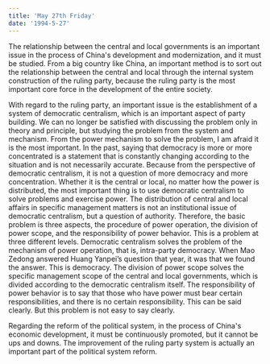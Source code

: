 ```yaml
---
title: 'May 27th Friday'
date: '1994-5-27'
---
```


The relationship between the central and local governments is an important issue in the process of China's development and modernization, and it must be studied. From a big country like China, an important method is to sort out the relationship between the central and local through the internal system construction of the ruling party, because the ruling party is the most important core force in the development of the entire society.

With regard to the ruling party, an important issue is the establishment of a system of democratic centralism, which is an important aspect of party building. We can no longer be satisfied with discussing the problem only in theory and principle, but studying the problem from the system and mechanism. From the power mechanism to solve the problem, I am afraid it is the most important. In the past, saying that democracy is more or more concentrated is a statement that is constantly changing according to the situation and is not necessarily accurate. Because from the perspective of democratic centralism, it is not a question of more democracy and more concentration. Whether it is the central or local, no matter how the power is distributed, the most important thing is to use democratic centralism to solve problems and exercise power. The distribution of central and local affairs in specific management matters is not an institutional issue of democratic centralism, but a question of authority. Therefore, the basic problem is three aspects, the procedure of power operation, the division of power scope, and the responsibility of power behavior. This is a problem at three different levels. Democratic centralism solves the problem of the mechanism of power operation, that is, intra-party democracy. When Mao Zedong answered Huang Yanpei’s question that year, it was that we found the answer. This is democracy. The division of power scope solves the specific management scope of the central and local governments, which is divided according to the democratic centralism itself. The responsibility of power behavior is to say that those who have power must bear certain responsibilities, and there is no certain responsibility. This can be said clearly. But this problem is not easy to say clearly.

Regarding the reform of the political system, in the process of China's economic development, it must be continuously promoted, but it cannot be ups and downs. The improvement of the ruling party system is actually an important part of the political system reform.

